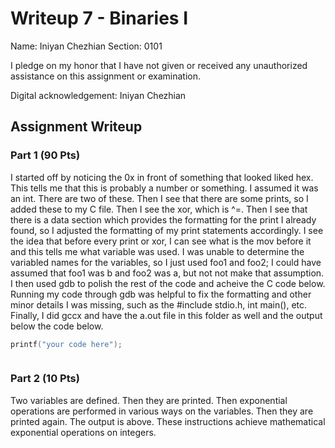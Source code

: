 # Writeup 7 - Binaries I

Name: Iniyan Chezhian
Section: 0101

I pledge on my honor that I have not given or received any unauthorized
assistance on this assignment or examination.

Digital acknowledgement: Iniyan Chezhian

## Assignment Writeup

### Part 1 (90 Pts)

I started off by noticing the 0x in front of something that looked liked hex. This tells me that this is probably a number or something. I assumed it was an int. There are two of these. Then I see that there are some prints, so I added these to my C file. Then I see the xor, which is ^=. Then I see that there is a data section which provides the formatting for the print I already found, so I adjusted the formatting of my print statements accordingly. I see the idea that before every print or xor, I can see what is the mov before it and this tells me what variable was used. I was unable to determine the variabled names for the variables, so I just used foo1 and foo2; I could have assumed that foo1 was b and foo2 was a, but not not make that assumption. I then used gdb to polish the rest of the code and acheive the C code below. Running my code through gdb was helpful to fix the formatting and other minor details I was missing, such as the #include stdio.h, int main(), etc. Finally, I did gccx and have the a.out file in this folder as well and the output below the code below.

```c
printf("your code here");
```

```

```

### Part 2 (10 Pts)

Two variables are defined. Then they are printed. Then exponential operations are performed in various ways on the variables. Then they are printed again. The output is above. These instructions achieve mathematical exponential operations on integers.
